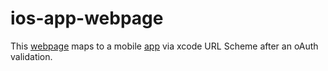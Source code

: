 # ios-app-webpage

This [webpage](https://olayenca.github.io/ios-app-webpage) maps to a mobile [app](https://github.com/olayenca/xcode-url-scheme) via xcode URL Scheme after an oAuth validation.



